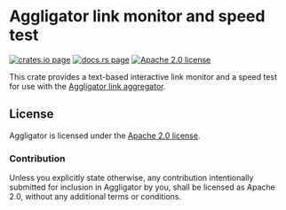 # Aggligator link monitor and speed test

[![crates.io page](https://img.shields.io/crates/v/aggligator-monitor)](https://crates.io/crates/aggligator-monitor)
[![docs.rs page](https://docs.rs/aggligator-monitor/badge.svg)](https://docs.rs/aggligator-monitor)
[![Apache 2.0 license](https://img.shields.io/crates/l/aggligator-monitor)](https://raw.githubusercontent.com/surban/aggligator/master/LICENSE)

This crate provides a text-based interactive link monitor and a speed test for use with
the [Aggligator link aggregator].

[Aggligator link aggregator]: https://crates.io/crates/aggligator

## License

Aggligator is licensed under the [Apache 2.0 license].

[Apache 2.0 license]: https://github.com/surban/aggligator/blob/master/LICENSE

### Contribution

Unless you explicitly state otherwise, any contribution intentionally submitted
for inclusion in Aggligator by you, shall be licensed as Apache 2.0, without any
additional terms or conditions.
